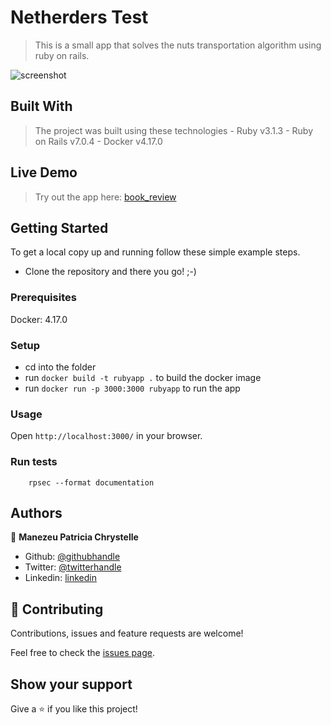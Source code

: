 
# Netherders Test

> This is a small app that solves the nuts transportation algorithm using ruby on rails.

![screenshot]()


## Built With

> The project was built using these technologies
    - Ruby v3.1.3
    - Ruby on Rails v7.0.4
    - Docker v4.17.0

## Live Demo


> Try out the app here: [book_review]()


## Getting Started

To get a local copy up and running follow these simple example steps.

- Clone the repository and there you go! ;-)

### Prerequisites

Docker: 4.17.0

### Setup

- cd into the folder
- run `docker build -t rubyapp .` to build the docker image
- run `docker run -p 3000:3000 rubyapp` to run the app



### Usage


Open `http://localhost:3000/` in your browser.

### Run tests

```
    rpsec --format documentation
```


## Authors


👤 **Manezeu Patricia Chrystelle**
- Github: [@githubhandle](https://github.com/patriciachrysy)
- Twitter: [@twitterhandle](https://twitter.com/ManezeuP)
- Linkedin: [linkedin](https://www.linkedin.com/in/manezeu-patricia-chrystelle-095072118/)


## 🤝 Contributing

Contributions, issues and feature requests are welcome!

Feel free to check the [issues page]().

## Show your support

Give a ⭐️ if you like this project!

